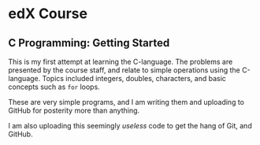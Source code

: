 # edX Course
## C Programming: Getting Started

This is my first attempt at learning the C-language. The problems are presented by the course staff, and relate to simple operations using the C-language. Topics included integers, doubles, characters, and basic concepts such as ```for``` loops.

These are very simple programs, and I am writing them and uploading to GitHub for posterity more than anything.

I am also uploading this seemingly *useless* code to get the hang of Git, and GitHub.